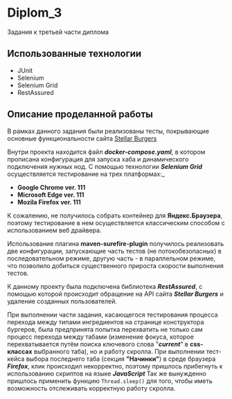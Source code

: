 # Diplom_3
Задания к третьей части диплома

## Использованные технологии
- JUnit
- Selenium
- Selenium Grid
- RestAssured

## Описание проделанной работы

В рамках данного задания были реализованы тесты, покрывающие 
основные функциональности сайта [Stellar Burgers]("https://stellarburgers.nomoreparties.site/")


Внутри проекта находится файл _**docker-compose.yaml**_, в котором прописана конфигурация для запуска 
хаба и динамического подключения нужных нод. С помощью технологии _**Selenium Grid**_ осуществляется тестирование на
трех платформах:_
- __**Google Chrome ver. 111**__
- __**Microsoft Edge ver. 111**__
- __**Mozila Firefox ver. 111**__

К сожалению, не получилось собрать контейнер для **Яндекс.Браузера**, поэтому тестирование в нем
осуществляется классическим способом с использованием веб драйвера. 

Использование плагина **maven-surefire-plugin** получилось реализовать две конфигурации, запускающие
часть тестов (не потокобезопасных) в последовательном режиме, другую часть - в параллельном режиме, что
позволило добиться существенного прироста скорости выполнения тестов. 

К данному проекту была подключена библиотека _**RestAssured**_, с помощью которой происходит обращение
на API сайта _**Stellar Burgers**_ и удаление созданных пользователей. 

При выполнении части задания, касающегося тестирования процесса перехода между типами ингредиентов на странице
конструктора бургеров, была предпринята попытка перехватить не только сам процесс перехода между табами
(изменение фокуса, которое перехватывается путём поиска ключевого слова "_**current**_" в **css-классах**
выбранного таба), но и работу скролла. При выполнении тест-кейса выбора последнего таба (секция **"Начинки"**) в среде
браузера _**Firefox**_, клик происходил некорректно, поэтому пришлось прибегнуть к использованию скриптов на языке
_**JavaScript**_ Так же вынужденно пришлось применить функцию ``Thread.sleep()`` для того, чтобы иметь возможность отслеживать
корректную работу скролла. 


